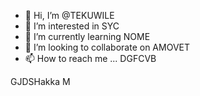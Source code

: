 - 👋 Hi, I’m @TEKUWILE
- 👀 I’m interested in SYC
- 🌱 I’m currently learning NOME
- 💞️ I’m looking to collaborate on AMOVET
- 📫 How to reach me ...
DGFCVB
<!---
TEKUWILE/TEKUWILE is a ✨ special ✨ repository because its `README.md` (this file) appears on your GitHub profile.
You can click the Preview link to take a look at your changes.
--->
GJDSHakka
M
